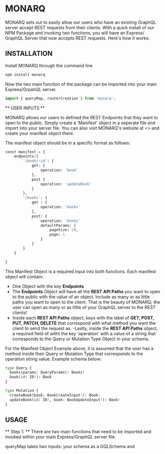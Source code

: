 # MONARQ

MONARQ sets out to easily allow our users who have an existing GraphQL server accept REST requests from their clients. With a quick install of our NPM Package and invoking two functions, you will have an Express/ GraphQL Server that now accepts REST requests. Here's how it works:

## INSTALLATION

Install MONARQ through the command line

```bash
npm install monarq
```

Now the two main function of the package can be imported into your main Express/GrpahQL server.

```python
import { queryMap, routerCreation } from 'monarq';
```

** USER INPUTS **

MONARQ allows our users to defined the REST Endpoints that they want to open to the public. Simply create a 'Manifest' object in a seperate file and import into your server file. You can also visit MONARQ's website at <<INSERT WEBSITE HERE>> and create your manifest object there.

The manifest object should be in a specific format as follows:

```python
const manifest = {
    endpoints:{
        '/book/:id': {
            get: {
                operation: 'book'
            },
            post {
                operation: 'updateBook'
            }
        },
        '/books': {
            get : {
                operation: 'books'
            },
            post: {
                operation: 'books'
                defaultParams: {
                    pageSize: 20,
                    page: 1
                }
            }
        }
    }

}
```

This Manifest Object is a required input into both functions. Each manifest object will contain:

- One Object with the key **Endpoints**
- The **Endpoints** Object will have all the **REST API Paths** you want to open to the public with the value of an object. Include as many or as little paths you want to open to the client. That is the beauty of MONARQ; the user can open as many or as little of your GraphQL server to the REST clients!
- Inside each **REST API Paths** object, keys with the label of **GET, POST, PUT, PATCH, DELETE** that correspond with what method you want the client to send the request as.
  -Lastly, inside the **REST API Paths** object, a required field of witht the key 'operation' with a value of a string that corresponds to the Query or Mutation Type Object in your schema.

For the Manifest Object Example above, it is assumed that the user has a method inside their Query or Mutation Type that corresponds to the operation string value. Example schema below:

```python
type Query {
  books(params: QueryParams): Books!
  book(id: ID!): Book
}

type Mutation {
  createBook(book: BookCreateInput!): Book!
  updateBook(id: ID!, book: BookUpdateInput!): Book!
}
```

## USAGE

** Step 1: ** There are two main functions that need to be imported and invoked within your main Express/GraphQL server file.

queryMap takes two inputs: your schema as a GQLSchema and

```

```
